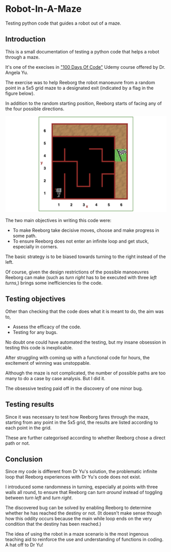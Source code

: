 # Robot-In-A-Maze

Testing python code that guides a robot out of a maze.

## Introduction

This is a small documentation of testing a python code that helps a robot through a maze.

It's one of the execises in ["100 Days Of Code"](https://www.udemy.com/course/100-days-of-code/) Udemy course offered by Dr. Angela Yu.

The exercise was to help Reeborg the robot manoeuvre from a random point in a 5x5 grid maze to a designated exit (indicated by a flag in the figure below).

In addition to the random starting position, Reeborg starts of facing any of the four possible directions.

![Figure: The maze](img/the-maze-5by5.png)

The two main objectives in writing this code were:

- To make Reeborg take decisive moves, choose and make progress in some path.
- To ensure Reeborg does not enter an infinite loop and get stuck, especially in corners.

The basic strategy is to be biased towards turning to the right instead of the left.

Of course, given the design restrictions of the possible manoeuvres Reeborg can make (such as _turn right_ has to be executed with three _left turns_,) brings some inefficiencies to the code.

## Testing objectives

Other than checking that the code does what it is meant to do, the aim was to,

- Assess the efficacy of the code.
- Testing for any bugs.

No doubt one could have automated the testing, but my insane obsession in testing this code is inexplicable.

After struggling with coming up with a functional code for hours, the excitement of winning was unstoppable.

Although the maze is not complicated, the number of possible paths are too many to do a case by case analysis. But I did it.

The obsessive testing paid off in the discovery of one minor bug.

## Testing results

Since it was necessary to test how Reeborg fares through the maze, starting from any point in the 5x5 grid, the results are listed according to each point in the grid.

These are further categorised according to whether Reeborg chose a direct path or not.

## Conclusion

Since my code is different from Dr Yu's solution, the problematic infinite loop that Reeborg experiences with Dr Yu's code does not exist.

I introduced some randomness in turning, especially at points with three walls all round, to ensure that Reeborg can _turn around_ instead of toggling between _turn left_ and _turn right_.

The discovered bug can be solved by enabling Reeborg to determine whether he has reached the destiny or not. (It doesn't make sense though how this oddity occurs because the main while loop ends on the very condition that the destiny has been reached.)

The idea of using the robot in a maze scenario is the most ingenous teaching aid to reinforce the use and understanding of functions in coding. A hat off to Dr Yu!
